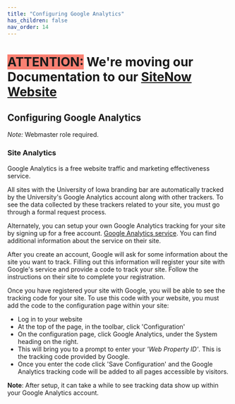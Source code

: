 ```yaml
---
title: "Configuring Google Analytics"
has_children: false
nav_order: 14
---
```

# <span style=background-color:salmon>ATTENTION:</span> We're moving our Documentation to our [SiteNow Website](http://sitenow.uiowa.edu/documentation/configuring-google-analytics)

## Configuring Google Analytics

*Note:* Webmaster role required.

### Site Analytics

Google Analytics is a free website traffic and marketing effectiveness service.

All sites with the University of Iowa branding bar are automatically tracked by the University's Google Analytics account along with other trackers. To see the data collected by these trackers related to your site, you must go through a formal request process.

Alternately, you can setup your own Google Analytics tracking for your site by signing up for a free account. [Google Analytics service](https://analytics.google.com/analytics/web/). You can find additional information about the service on their site.

After you create an account, Google will ask for some information about the site you want to track. Filling out this information will register your site with Google's service and provide a code to track your site. Follow the instructions on their site to complete your registration.

Once you have registered your site with Google, you will be able to see the tracking code for your site. To use this code with your website, you must add the code to the configuration page within your site:

- Log in to your website
- At the top of the page, in the toolbar, click 'Configuration'
- On the configuration page, click Google Analytics, under the System heading on the right.
- This will bring you to a prompt to enter your _'Web Property ID'_. This is the tracking code provided by Google.
- Once you enter the code click 'Save Configuration' and the Google Analytics tracking code will be added to all pages accessible by visitors.

**Note**: After setup, it can take a while to see tracking data show up within your Google Analytics account.
